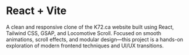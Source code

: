 # React + Vite

A clean and responsive clone of the K72.ca website built using React, Tailwind CSS, GSAP, and Locomotive Scroll. Focused on smooth animations, scroll effects, and modular design—this project is a hands-on exploration of modern frontend techniques and UI/UX transitions.
